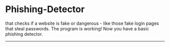 # Phishing-Detector
that checks if a website is fake or dangerous - like those fake login pages that steal passwords.
The program is working! Now you have a basic phishing detector.

---


